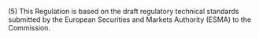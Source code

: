 (5) This Regulation is based on the draft regulatory technical standards submitted by the European Securities and Markets Authority (ESMA) to the Commission.